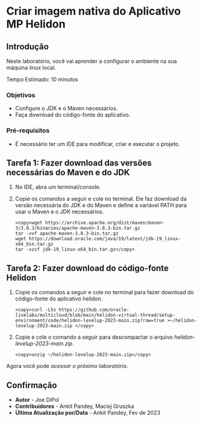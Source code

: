 # Criar imagem nativa do Aplicativo MP Helidon

## Introdução

Neste laboratório, você vai aprender a configurar o ambiente na sua máquina linux local.

Tempo Estimado: 10 minutos

### Objetivos

*   Configure o JDK e o Maven necessários.
*   Faça download do código-fonte do aplicativo.

### Pré-requisitos

*   É necessário ter um IDE para modificar, criar e executar o projeto.

## Tarefa 1: Fazer download das versões necessárias do Maven e do JDK

1.  No IDE, abra um terminal/console.
    
2.  Copie os comandos a seguir e cole no terminal. Ele faz download da versão necessária do JDK e do Maven e define a variável PATH para usar o Maven e o JDK necessários.
    
        <copy>wget https://archive.apache.org/dist/maven/maven-3/3.8.3/binaries/apache-maven-3.8.3-bin.tar.gz
        tar -xvf apache-maven-3.8.3-bin.tar.gz
        wget https://download.oracle.com/java/19/latest/jdk-19_linux-x64_bin.tar.gz
        tar -xzvf jdk-19_linux-x64_bin.tar.gz</copy>
        

## Tarefa 2: Fazer download do código-fonte Helidon

1.  Copie os comandos a seguir e cole no terminal para fazer download do código-fonte do aplicativo helidon.
    
        <copy>curl -LSs https://github.com/oracle-livelabs/multicloud/blob/main/helidon-virtual-thread/setup-environment/code/helidon-levelup-2023-main.zip?raw=true >~/helidon-levelup-2023-main.zip </copy>
        
2.  Copie e cole o comando a seguir para descompactar o arquivo _helidon-levelup-2023-main.zip_.
    
        <copy>unzip ~/helidon-levelup-2023-main.zip</copy>
        

Agora você pode _acessar o próximo laboratório_.

## Confirmação

*   **Autor** - Joe DiPol
*   **Contribuidores** - Ankit Pandey, Maciej Gruszka
*   **Última Atualização por/Data** - Ankit Pandey, Fev de 2023